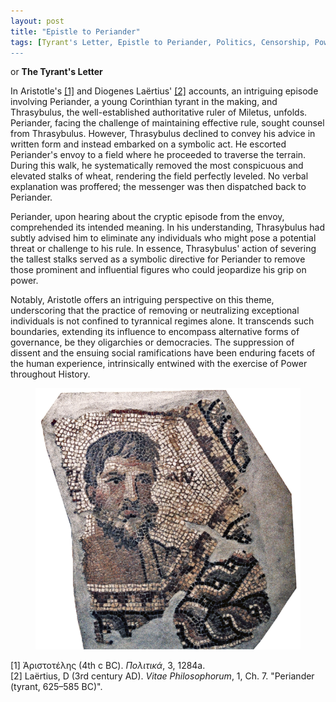 ```yaml
---
layout: post
title: "Epistle to Periander"
tags: [Tyrant's Letter, Epistle to Periander, Politics, Censorship, Power Dynamics]
---
```


or **The Tyrant's Letter**

In Aristotle's <a href = "https://www.perseus.tufts.edu/hopper/text?doc=Perseus:text:1999.01.0058:book=3:section=1284a&highlight=periander" target="_blank">[1]</a> and Diogenes Laërtius' <a href = "https://penelope.uchicago.edu/Thayer/E/Roman/Texts/Diogenes_Laertius/Lives_of_the_Eminent_Philosophers/1/Periander*.html" target="_blank">[2]</a> accounts, an intriguing episode involving Periander, a young Corinthian tyrant in the making, and Thrasybulus, the well-established authoritative ruler of Miletus, unfolds. Periander, facing the challenge of maintaining effective rule, sought counsel from Thrasybulus. However, Thrasybulus declined to convey his advice in written form and instead embarked on a symbolic act. He escorted Periander's envoy to a field where he proceeded to traverse the terrain. During this walk, he systematically removed the most conspicuous and elevated stalks of wheat, rendering the field perfectly leveled. No verbal explanation was proffered; the messenger was then dispatched back to Periander.

Periander, upon hearing about the cryptic episode from the envoy, comprehended its intended meaning. In his understanding, Thrasybulus had subtly advised him to eliminate any individuals who might pose a potential threat or challenge to his rule. In essence, Thrasybulus' action of severing the tallest stalks served as a symbolic directive for Periander to remove those prominent and influential figures who could jeopardize his grip on power.

Notably, Aristotle offers an intriguing perspective on this theme, underscoring that the practice of removing or neutralizing exceptional individuals is not confined to tyrannical regimes alone. It transcends such boundaries, extending its influence to encompass alternative forms of governance, be they oligarchies or democracies. The suppression of dissent and the ensuing social ramifications have been enduring facets of the human experience, intrinsically entwined with the exercise of Power throughout History.

<figure>
	<img src="/images/periander_mosaic.png" alt="Periander Mosaic">
</figure>

[1] Ἀριστοτέλης (4th c BC). *Πολιτικά*, 3, 1284a.</br>
[2] Laërtius, D (3rd century AD). *Vitae Philosophorum*, 1, Ch. 7. "Periander (tyrant, 625–585 BC)".